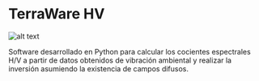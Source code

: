 # TerraWare HV
![alt text][logo]

[logo]: https://github.com/sainosmichelle/TerraWare-HV/tree/master/Logos/LogoE.png "TerrawareLogo"

Software desarrollado en Python para calcular los cocientes espectrales H/V a partir de datos obtenidos de vibración ambiental y realizar la inversión asumiendo la existencia de campos difusos.  
